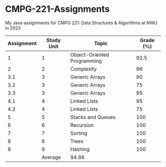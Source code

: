 # CMPG-221-Assignments
My Java assignments for CMPG 221: Data Structures & Algorithms at NWU in 2023

Assignment | Study Unit | Topic | Grade (%)
--- | --- | --- | --- |
1 | 1 | Object-Oriented Programming | 92.5
2 | 2 | Complexity | 96
3.1 | 3 | Generic Arrays | 90
3.2 | 3 | Generic Arrays | 75
3.3 | 3 | Generic Arrays | 95
4.1 | 4 | Linked Lists | 95
4.2 | 4 | Linked Lists | 75
5 | 5 | Stacks and Queues | 100
6 | 6 | Recursion | 100
7 | 7 | Sorting | 100
8 | 8 | Trees | 100
9 | 9 | Hashing | 100
  |   | Average | 94.86

